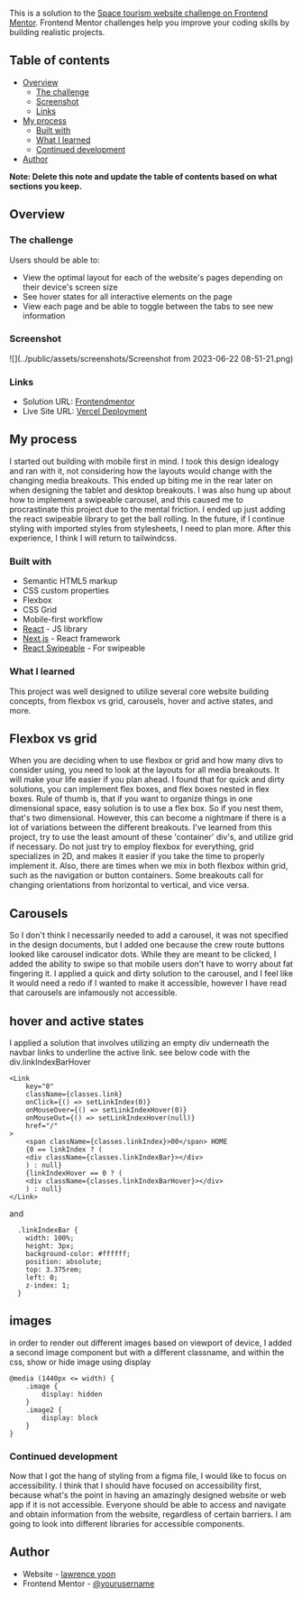 This is a solution to the [Space tourism website challenge on Frontend Mentor](https://www.frontendmentor.io/challenges/space-tourism-multipage-website-gRWj1URZ3). Frontend Mentor challenges help you improve your coding skills by building realistic projects.

## Table of contents

- [Overview](#overview)
  - [The challenge](#the-challenge)
  - [Screenshot](#screenshot)
  - [Links](#links)
- [My process](#my-process)
  - [Built with](#built-with)
  - [What I learned](#what-i-learned)
  - [Continued development](#continued-development)
- [Author](#author)

**Note: Delete this note and update the table of contents based on what sections you keep.**

## Overview

### The challenge

Users should be able to:

- View the optimal layout for each of the website's pages depending on their device's screen size
- See hover states for all interactive elements on the page
- View each page and be able to toggle between the tabs to see new information

### Screenshot

![](../public/assets/screenshots/Screenshot from 2023-06-22 08-51-21.png)

### Links

- Solution URL: [Frontendmentor](https://www.frontendmentor.io/solutions/spacetourismnextjsstyledcomponents-W5TWmE9HSO)
- Live Site URL: [Vercel Deployment](https://space-tourism-three-rouge.vercel.app/)

## My process

I started out building with mobile first in mind. I took this design idealogy and ran with it, not considering how the layouts would change with the changing media breakouts. This ended up biting me in the rear later on when designing the tablet and desktop breakouts.
I was also hung up about how to implement a swipeable carousel, and this caused me to procrastinate this project due to the mental friction. I ended up just adding the react swipeable library to get the ball rolling.
In the future, if I continue styling with imported styles from stylesheets, I need to plan more. After this experience, I think I will return to tailwindcss.

### Built with

- Semantic HTML5 markup
- CSS custom properties
- Flexbox
- CSS Grid
- Mobile-first workflow
- [React](https://reactjs.org/) - JS library
- [Next.js](https://nextjs.org/) - React framework
- [React Swipeable](https://www.npmjs.com/package/react-swipeable) - For swipeable

### What I learned

This project was well designed to utilize several core website building concepts, from flexbox vs grid, carousels, hover and active states, and more.

## Flexbox vs grid

When you are deciding when to use flexbox or grid and how many divs to consider using, you need to look at the layouts for all media breakouts. It will make your life easier if you plan ahead.
I found that for quick and dirty solutions, you can implement flex boxes, and flex boxes nested in flex boxes. Rule of thumb is, that if you want to organize things in one dimensional space, easy solution is to use a flex box. So if you nest them, that's two dimensional. However, this can become a nightmare if there is a lot of variations between the different breakouts.
I've learned from this project, try to use the least amount of these 'container' div's, and utilize grid if necessary. Do not just try to employ flexbox for everything, grid specializes in 2D, and makes it easier if you take the time to properly implement it. Also, there are times when we mix in both flexbox within grid, such as the navigation or button containers. Some breakouts call for changing orientations from horizontal to vertical, and vice versa.

## Carousels

So I don't think I necessarily needed to add a carousel, it was not specified in the design documents, but I added one because the crew route buttons looked like carousel indicator dots. While they are meant to be clicked, I added the ability to swipe so that mobile users don't have to worry about fat fingering it. I applied a quick and dirty solution to the carousel, and I feel like it would need a redo if I wanted to make it accessible, however I have read that carousels are infamously not accessible.

## hover and active states

I applied a solution that involves utilizing an empty div underneath the navbar links to underline the active link. see below code with the div.linkIndexBarHover

```
<Link
    key="0"
    className={classes.link}
    onClick={() => setLinkIndex(0)}
    onMouseOver={() => setLinkIndexHover(0)}
    onMouseOut={() => setLinkIndexHover(null)}
    href="/"
>
    <span className={classes.linkIndex}>00</span> HOME
    {0 == linkIndex ? (
    <div className={classes.linkIndexBar}></div>
    ) : null}
    {linkIndexHover == 0 ? (
    <div className={classes.linkIndexBarHover}></div>
    ) : null}
</Link>
```

and

```
  .linkIndexBar {
    width: 100%;
    height: 3px;
    background-color: #ffffff;
    position: absolute;
    top: 3.375rem;
    left: 0;
    z-index: 1;
  }
```

## images

in order to render out different images based on viewport of device, I added a second image component but with a different classname, and within the css, show or hide image using display

```
@media (1440px <= width) {
    .image {
        display: hidden
    }
    .image2 {
        display: block
    }
}
```

### Continued development

Now that I got the hang of styling from a figma file, I would like to focus on accessibility. I think that I should have focused on accessibility first, because what's the point in having an amazingly designed website or web app if it is not accessible. Everyone should be able to access and navigate and obtain information from the website, regardless of certain barriers. I am going to look into different libraries for accessible components.

## Author

- Website - [lawrence yoon](https://larr.dev)
- Frontend Mentor - [@yourusername](https://www.frontendmentor.io/profile/lawrence-yoon)
